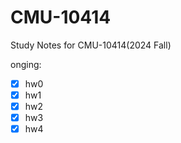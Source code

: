 # CMU-10414

Study Notes for CMU-10414(2024 Fall)

onging:
- [x] hw0
- [x] hw1
- [x] hw2
- [x] hw3
- [x] hw4
